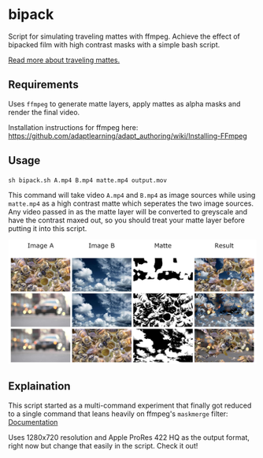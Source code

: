 # bipack

Script for simulating traveling mattes with ffmpeg. Achieve the effect of bipacked film with high contrast masks with a simple bash script.

[Read more about traveling mattes.](https://en.wikipedia.org/wiki/Matte_(filmmaking)#Bi-pack_process)

## Requirements

Uses `ffmpeg` to generate matte layers, apply mattes as alpha masks and render the final video.

Installation instructions for ffmpeg here: https://github.com/adaptlearning/adapt_authoring/wiki/Installing-FFmpeg

## Usage

`sh bipack.sh A.mp4 B.mp4 matte.mp4 output.mov`

This command will take video `A.mp4` and `B.mp4` as image sources while using `matte.mp4` as a high contrast matte which seperates the two image sources. Any video passed in as the matte layer will be converted to greyscale and have the contrast maxed out, so you should treat your matte layer before putting it into this script.

![bipack examples](img/example.jpg?raw=true "Examples")

## Explaination

This script started as a multi-command experiment that finally got reduced to a single command that leans heavily on ffmpeg's `maskmerge` filter: [Documentation](https://ffmpeg.org/ffmpeg-filters.html#maskedmerge)

Uses 1280x720 resolution and Apple ProRes 422 HQ as the output format, right now but change that easily in the script. Check it out!